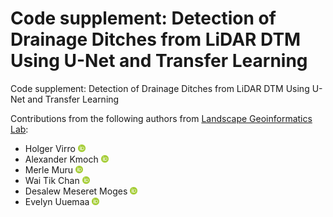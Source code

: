 # Code supplement: Detection of Drainage Ditches from LiDAR DTM Using U-Net and Transfer Learning
Code supplement: Detection of Drainage Ditches from LiDAR DTM Using U-Net and Transfer Learning

Contributions from the following authors from [Landscape Geoinformatics Lab](https://landscape-geoinformatics.ut.ee/):
- Holger Virro <a href="https://orcid.org/0000-0001-6110-5453"><img src="orcid_icon.png" width="12px" height="12px" /></a>
- Alexander Kmoch <a href="https://orcid.org/0000-0003-4386-4450"><img src="orcid_icon.png" width="12px" height="12px" /></a>
- Merle Muru <a href="https://orcid.org/0000-0002-4422-2639"><img src="orcid_icon.png" width="12px" height="12px" /></a>
- Wai Tik Chan <a href="https://orcid.org/0009-0005-3779-139X"><img src="orcid_icon.png" width="12px" height="12px" /></a>
- Desalew Meseret Moges <a href="https://orcid.org/0000-0002-7864-5904"><img src="orcid_icon.png" width="12px" height="12px" /></a>
- Evelyn Uuemaa <a href="https://orcid.org/0000-0002-0782-6740"><img src="orcid_icon.png" width="12px" height="12px" /></a>

